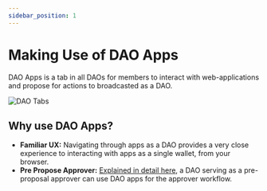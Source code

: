 ```yaml
---
sidebar_position: 1
---
```


# Making Use of DAO Apps

DAO Apps is a tab in all DAOs for members to interact with web-applications and propose for actions to broadcasted as a DAO.

![DAO Tabs](/img/quickstart/dao-apps-tab.png)

## Why use DAO Apps?
- **Familiar UX:** Navigating through apps as a DAO provides a very close experience to interacting with apps as a single wallet, from your browser.
- **Pre Propose Approver:** [Explained in detail here](../../dao-governance/proposals/proposal-approver#2-approving-proposals), a DAO serving as a pre-proposal approver can use DAO apps for the approver workflow.
